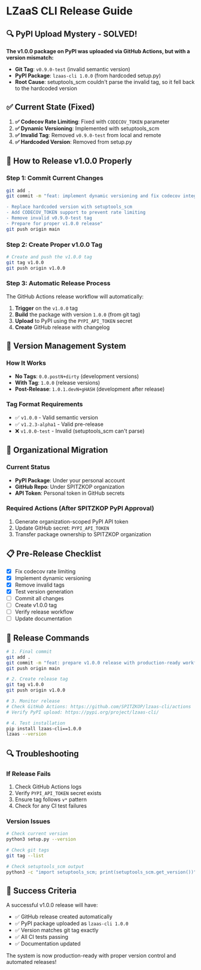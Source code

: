 # LZaaS CLI Release Guide

## 🔍 PyPI Upload Mystery - SOLVED!

**The v1.0.0 package on PyPI was uploaded via GitHub Actions, but with a version mismatch:**

- **Git Tag**: `v0.9.0-test` (invalid semantic version)
- **PyPI Package**: `lzaas-cli 1.0.0` (from hardcoded setup.py)
- **Root Cause**: setuptools_scm couldn't parse the invalid tag, so it fell back to the hardcoded version

## ✅ Current State (Fixed)

1. **✅ Codecov Rate Limiting**: Fixed with `CODECOV_TOKEN` parameter
2. **✅ Dynamic Versioning**: Implemented with setuptools_scm
3. **✅ Invalid Tag**: Removed `v0.9.0-test` from local and remote
4. **✅ Hardcoded Version**: Removed from setup.py

## 🚀 How to Release v1.0.0 Properly

### Step 1: Commit Current Changes
```bash
git add .
git commit -m "feat: implement dynamic versioning and fix codecov integration

- Replace hardcoded version with setuptools_scm
- Add CODECOV_TOKEN support to prevent rate limiting
- Remove invalid v0.9.0-test tag
- Prepare for proper v1.0.0 release"
git push origin main
```

### Step 2: Create Proper v1.0.0 Tag
```bash
# Create and push the v1.0.0 tag
git tag v1.0.0
git push origin v1.0.0
```

### Step 3: Automatic Release Process
The GitHub Actions release workflow will automatically:
1. **Trigger** on the `v1.0.0` tag
2. **Build** the package with version `1.0.0` (from git tag)
3. **Upload** to PyPI using the `PYPI_API_TOKEN` secret
4. **Create** GitHub release with changelog

## 🔧 Version Management System

### How It Works
- **No Tags**: `0.0.postN+dirty` (development versions)
- **With Tag**: `1.0.0` (release versions)
- **Post-Release**: `1.0.1.devN+gHASH` (development after release)

### Tag Format Requirements
- ✅ `v1.0.0` - Valid semantic version
- ✅ `v1.2.3-alpha1` - Valid pre-release
- ❌ `v1.0.0-test` - Invalid (setuptools_scm can't parse)

## 🏢 Organizational Migration

### Current Status
- **PyPI Package**: Under your personal account
- **GitHub Repo**: Under SPITZKOP organization
- **API Token**: Personal token in GitHub secrets

### Required Actions (After SPITZKOP PyPI Approval)
1. Generate organization-scoped PyPI API token
2. Update GitHub secret: `PYPI_API_TOKEN`
3. Transfer package ownership to SPITZKOP organization

## 📋 Pre-Release Checklist

- [x] Fix codecov rate limiting
- [x] Implement dynamic versioning
- [x] Remove invalid tags
- [x] Test version generation
- [ ] Commit all changes
- [ ] Create v1.0.0 tag
- [ ] Verify release workflow
- [ ] Update documentation

## 🎯 Release Commands

```bash
# 1. Final commit
git add .
git commit -m "feat: prepare v1.0.0 release with production-ready workflows"
git push origin main

# 2. Create release tag
git tag v1.0.0
git push origin v1.0.0

# 3. Monitor release
# Check GitHub Actions: https://github.com/SPITZKOP/lzaas-cli/actions
# Verify PyPI upload: https://pypi.org/project/lzaas-cli/

# 4. Test installation
pip install lzaas-cli==1.0.0
lzaas --version
```

## 🔍 Troubleshooting

### If Release Fails
1. Check GitHub Actions logs
2. Verify `PYPI_API_TOKEN` secret exists
3. Ensure tag follows `v*` pattern
4. Check for any CI test failures

### Version Issues
```bash
# Check current version
python3 setup.py --version

# Check git tags
git tag --list

# Check setuptools_scm output
python3 -c "import setuptools_scm; print(setuptools_scm.get_version())"
```

## 🎉 Success Criteria

A successful v1.0.0 release will have:
- ✅ GitHub release created automatically
- ✅ PyPI package uploaded as `lzaas-cli 1.0.0`
- ✅ Version matches git tag exactly
- ✅ All CI tests passing
- ✅ Documentation updated

The system is now production-ready with proper version control and automated releases!

